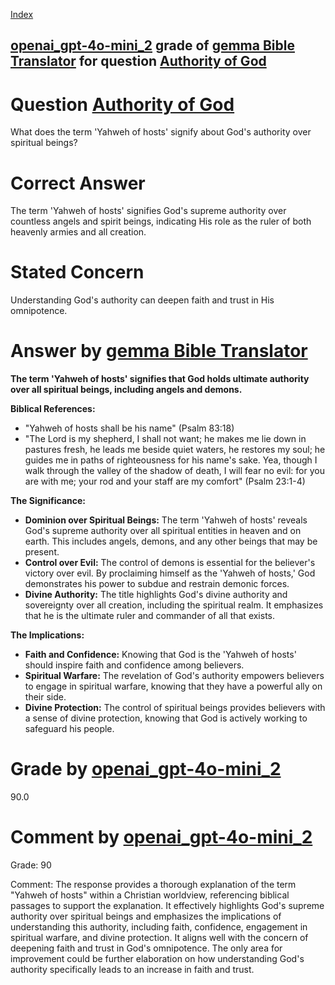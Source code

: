 
[Index](../../../../index.md)
## [openai_gpt-4o-mini_2](../../../grading_models/openai_gpt-4o-mini_2.md) grade of [gemma Bible Translator](../../../answering_models/gemma_Bible_Translator.md) for question [Authority of God](../../../questions/Authority_of_God.md)

# Question [Authority of God](../../../questions/Authority_of_God.md)
What does the term 'Yahweh of hosts' signify about God's authority over spiritual beings?

# Correct Answer
The term 'Yahweh of hosts' signifies God's supreme authority over countless angels and spirit beings, indicating His role as the ruler of both heavenly armies and all creation.

# Stated Concern
Understanding God's authority can deepen faith and trust in His omnipotence.

# Answer by [gemma Bible Translator](../../../answering_models/gemma_Bible_Translator.md)
**The term 'Yahweh of hosts' signifies that God holds ultimate authority over all spiritual beings, including angels and demons.**

**Biblical References:**

* "Yahweh of hosts shall be his name" (Psalm 83:18)
* "The Lord is my shepherd, I shall not want; he makes me lie down in pastures fresh, he leads me beside quiet waters, he restores my soul; he guides me in paths of righteousness for his name's sake. Yea, though I walk through the valley of the shadow of death, I will fear no evil: for you are with me; your rod and your staff are my comfort" (Psalm 23:1-4)

**The Significance:**

* **Dominion over Spiritual Beings:** The term 'Yahweh of hosts' reveals God's supreme authority over all spiritual entities in heaven and on earth. This includes angels, demons, and any other beings that may be present.
* **Control over Evil:** The control of demons is essential for the believer's victory over evil. By proclaiming himself as the 'Yahweh of hosts,' God demonstrates his power to subdue and restrain demonic forces.
* **Divine Authority:** The title highlights God's divine authority and sovereignty over all creation, including the spiritual realm. It emphasizes that he is the ultimate ruler and commander of all that exists.

**The Implications:**

* **Faith and Confidence:** Knowing that God is the 'Yahweh of hosts' should inspire faith and confidence among believers.
* **Spiritual Warfare:** The revelation of God's authority empowers believers to engage in spiritual warfare, knowing that they have a powerful ally on their side.
* **Divine Protection:** The control of spiritual beings provides believers with a sense of divine protection, knowing that God is actively working to safeguard his people.

# Grade by [openai_gpt-4o-mini_2](../../../grading_models/openai_gpt-4o-mini_2.md)
90.0

# Comment by [openai_gpt-4o-mini_2](../../../grading_models/openai_gpt-4o-mini_2.md)
Grade: 90

Comment: The response provides a thorough explanation of the term "Yahweh of hosts" within a Christian worldview, referencing biblical passages to support the explanation. It effectively highlights God's supreme authority over spiritual beings and emphasizes the implications of understanding this authority, including faith, confidence, engagement in spiritual warfare, and divine protection. It aligns well with the concern of deepening faith and trust in God's omnipotence. The only area for improvement could be further elaboration on how understanding God's authority specifically leads to an increase in faith and trust.
